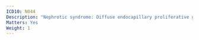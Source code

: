 ```yaml
---
ICD10: N044
Description: "Nephrotic syndrome: Diffuse endocapillary proliferative glomerulonephritis"
Matters: Yes
Weight: 1
---
```

